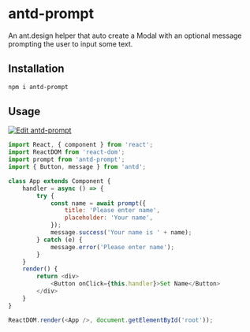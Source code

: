# antd-prompt

An ant.design helper that auto create a Modal with an optional message prompting the user to input some text.

## Installation

```sh
npm i antd-prompt
```

## Usage

[![Edit antd-prompt](https://codesandbox.io/static/img/play-codesandbox.svg)](https://codesandbox.io/s/fragrant-sky-fohcs?fontsize=14)

```js
import React, { component } from 'react';
import ReactDOM from 'react-dom';
import prompt from 'antd-prompt';
import { Button, message } from 'antd';

class App extends Component {
    handler = async () => {
        try {
            const name = await prompt({
                title: 'Please enter name',
                placeholder: 'Your name',
            });
            message.success('Your name is ' + name);
        } catch (e) {
            message.error('Please enter name');
        }
    }
    render() {
        return <div>
            <Button onClick={this.handler}>Set Name</Button>
        </div>
    }
}

ReactDOM.render(<App />, document.getElementById('root'));
```
